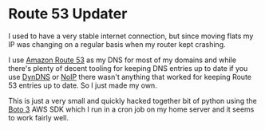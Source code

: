 # Route 53 Updater
I used to have a very stable internet connection, but since moving flats my IP was changing on a regular basis when my router kept crashing.

I use [Amazon Route 53](https://aws.amazon.com/route53/) as my DNS for most of my domains and while there's plenty of decent tooling for keeping DNS entries up to date if you use [DynDNS](http://dyn.com/) or [NoIP](http://www.noip.com/) there wasn't anything that worked for keeping Route 53 entries up to date. So I just made my own.

This is just a very small and quickly hacked together bit of python using the [Boto 3](https://github.com/boto/boto3) AWS SDK which I run in a cron job on my home server and it seems to work fairly well.
